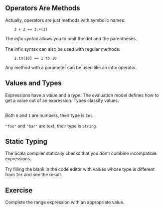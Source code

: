 ## Operators Are Methods

Actually, operators are just methods with symbolic names:

        3 + 2 == 3.+(2)

The *infix syntax* allows you to omit the dot and the parentheses.
<br/><br/>
The infix syntax can also be used with regular methods:

        1.to(10) == 1 to 10

Any method with a parameter can be used like an infix operator.

## Values and Types

Expressions have a *value* and a *type*. The evaluation model
defines how to get a value out of an expression. Types classify values.
<br/><br/>

Both `0` and `1` are numbers, their type is `Int`.
<br/><br/>
`"foo"` and `"bar"` are text, their type is `String`.

## Static Typing

The Scala compiler statically checks that you don’t combine incompatible
expressions.
<br/>
<br/>
Try filling the blank in the code editor with values whose type is
different from `Int` and see the result.

## Exercise

Complete the range expression with an appropriate value.

